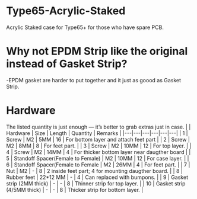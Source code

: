 # Type65-Acrylic-Staked
Acrylic Staked case for Type65+ for those who have spare PCB. 

# Why not EPDM Strip like the original instead of Gasket Strip?
-EPDM gasket are harder to put together and it just as goood as Gasket Strip.

# Hardware
The listed quantity is just enough — it’s better to grab extras just in case.
|   | Hardware | Size | Length | Quantity | Remarks |
|---|---|---|---|---|---|
| 1 | Screw | M2 | 5MM | 16 | For bottom layer and attach feet part |
| 2 | Screw | M2 | 8MM | 8 | For feet part. |
| 3 | Screw | M2 | 10MM | 12 | For top layer. |
| 4 | Screw | M2 | 14MM | 4 | For thicker bottom layer near daugther board |
| 5 | Standoff Spacer(Female to Female) | M2 | 10MM | 12 | For case layer. |
| 6 | Standoff Spacer(Female to Female | M2 | 26MM | 4 | For feet part. |
| 7 | Nut | M2 | - | 8 | 2 inside feet part; 4 for mounting daugther board. |
| 8 | Rubber feet | 22*12 MM | - | 4 | Can replaced with bumpons. |
| 9 | Gasket strip (2MM thick) | - | - | 8 | Thinner strip for top layer. |
| 10 | Gasket strip (4/5MM thick) | - | - | 8 | Thicker strip for bottom layer. |
